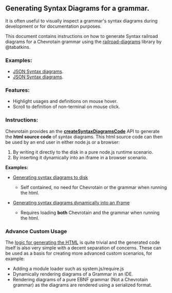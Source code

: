 ## Generating Syntax Diagrams for a grammar.
 
It is often useful to visually inspect a grammar's syntax diagrams during development
or for documentation purposes.

This document contains instructions on how to generate Syntax railroad diagrams for a Chevrotain
grammar using the [railroad-diagrams](https://github.com/tabatkins/railroad-diagrams)
library by @tabatkins.

### Examples:
* [JSON Syntax diagrams](http://sap.github.io/chevrotain/diagrams_samples/json.html).
* [JSON Syntax diagrams](http://sap.github.io/chevrotain/diagrams_samples/css.html).
 
 
### Features:
  * Highlight usages and definitions on mouse hover.
  * Scroll to definition of non-terminal on mouse click. 
 

### Instructions:

Chevrotain provides an the [**createSyntaxDiagramsCode**](http://sap.github.io/chevrotain/documentation/0_34_0/modules/_chevrotain_d_.html#createsyntaxdiagramscode) API to generate the **html source code**
of syntax diagrams. This html source code can then be used by an end user in either node.js or a browser:
1. By writing it directly to the disk in a pure node.js runtime scenario.
2. By inserting it dynamically into an iframe in a browser scenario. 

**Examples:**
  * [Generating syntax diagrams to disk](https://github.com/SAP/chevrotain/blob/master/examples/parser/diagrams/gen_diagrams.js)
    - Self contained, no need for Chevrotain or the grammar when running the html.
    
  * [Generating syntax diagrams dynamically into an iframe](https://github.com/SAP/chevrotain/blob/master/examples/parser/diagrams/diagrams_browser.html)
    - Requires loading **both** Chevrotain and the grammar when running the html.


### Advance Custom Usage

The [logic for generating the HTML](https://github.com/SAP/chevrotain/tree/master/src/diagrams/render_public.ts) 
is quite trivial and the generated code itself is also very simple with a decent separation of concerns.
These can be used as a basis for creating more advanced custom scenarios, for example:
  * Adding a module loader such as system.js/require.js
  * Dynamically rendering diagrams of a Grammar in an IDE.
  * Rendering diagrams of a pure EBNF grammar (Not a Chevrotain grammar) as the diagrams are rendered
    using a serialized format.   
